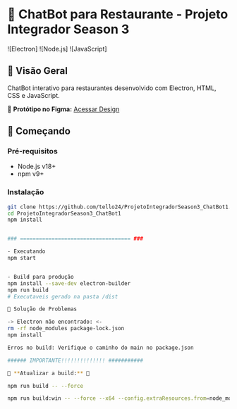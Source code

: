 # 🤖 ChatBot para Restaurante - Projeto Integrador Season 3

![Electron]
![Node.js]
![JavaScript]

## 📌 Visão Geral
ChatBot interativo para restaurantes desenvolvido com Electron, HTML, CSS e JavaScript.

🔗 **Protótipo no Figma:** [Acessar Design](https://www.figma.com/design/fCtj8CQUTwQJYgujfegtDk/Untitled?node-id=1-2&t=tuYnPnGNzIJ9S1wH-1)

## 🚀 Começando

### Pré-requisitos
- Node.js v18+
- npm v9+

### Instalação
```bash
git clone https://github.com/tello24/ProjetoIntegradorSeason3_ChatBot1.git
cd ProjetoIntegradorSeason3_ChatBot1
npm install


### =================================== ###

- Executando
npm start


- Build para produção
npm install --save-dev electron-builder
npm run build
# Executaveis gerado na pasta /dist

🔧 Solução de Problemas

-> Electron não encontrado: <-
rm -rf node_modules package-lock.json
npm install

Erros no build: Verifique o caminho do main no package.json

###### IMPORTANTE!!!!!!!!!!!!!! ###########

🔗 **Atualizar a build:** 🔗

npm run build -- --force

npm run build:win -- --force --x64 --config.extraResources.from=node_modules/electron/dist/resources/icudtl.dat --config.win.icon=Chatbot/build/icon.ico